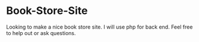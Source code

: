 # Book-Store-Site
Looking to make a nice book store site. I will use php for back end. Feel free to help out or ask questions.
